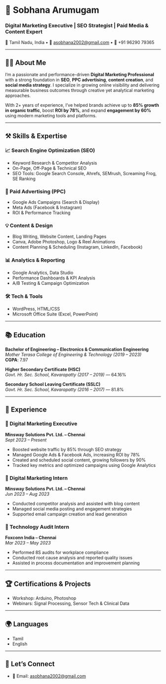 # 🌟 Sobhana Arumugam

### Digital Marketing Executive | SEO Strategist | Paid Media & Content Expert

📍 Tamil Nadu, India • 📧 asobhana2002@gmail.com • 📱 +91 96290 79365

---

## 👩‍💼 About Me

I’m a passionate and performance-driven **Digital Marketing Professional** with a strong foundation in **SEO**, **PPC advertising**, **content creation**, and **social media strategy**. I specialize in growing online visibility and delivering measurable business outcomes through creative yet analytical marketing approaches.

With 2+ years of experience, I’ve helped brands achieve up to **85% growth in organic traffic**, boost **ROI by 78%**, and expand **engagement by 60%** using modern marketing tools and platforms.

---

## ⚒️ Skills & Expertise

### 📈 Search Engine Optimization (SEO)
- Keyword Research & Competitor Analysis
- On-Page, Off-Page & Technical SEO
- SEO Tools: Google Search Console, Ahrefs, SEMrush, Screaming Frog, SE Ranking

### 🎯 Paid Advertising (PPC)
- Google Ads Campaigns (Search & Display)
- Meta Ads (Facebook & Instagram)
- ROI & Performance Tracking

### 💡 Content & Design
- Blog Writing, Website Content, Landing Pages
- Canva, Adobe Photoshop, Logo & Reel Animations
- Content Planning & Scheduling (Instagram, LinkedIn, Facebook)

### 📊 Analytics & Reporting
- Google Analytics, Data Studio
- Performance Dashboards & KPI Analysis
- A/B Testing & Campaign Optimization

### 🛠 Tech & Tools
- WordPress, HTML/CSS 
- Microsoft Office Suite (Excel, PowerPoint)


---

## 📚 Education

**Bachelor of Engineering – Electronics & Communication Engineering**  
*Mother Terasa College of Engineering & Technology (2019 – 2023)*  
**CGPA**: 7.97

**Higher Secondary Certificate (HSC)**  
*Govt. Hr. Sec. School, Kavarapatty (2017 – 2019)* — 64.16%

**Secondary School Leaving Certificate (SSLC)**  
*Govt. Hr. Sec. School, Kavarapatty (2016 – 2017)* — 81.8%

---

## 💼 Experience

### 🔹 Digital Marketing Executive  
**Minsway Solutions Pvt. Ltd. – Chennai**  
*Sept 2023 – Present*  
- Boosted website traffic by 85% through SEO strategy  
- Managed Google Ads & Facebook Ads, increasing ROI by 78%  
- Created and scheduled social content, growing followers by 90%  
- Tracked key metrics and optimized campaigns using Google Analytics

### 🔹 Digital Marketing Intern  
**Minsway Solutions Pvt. Ltd. – Chennai**  
*Jun 2023 – Aug 2023*  
- Conducted competitor analysis and assisted with blog content  
- Managed social media posting and engagement strategies  
- Supported email campaign creation and lead generation  

### 🔹 Technology Audit Intern  
**Foxconn India – Chennai**  
*Mar 2023 – May 2023*  
- Performed 8S audits for workplace compliance  
- Conducted root cause analysis and reported quality issues  
- Assisted in process documentation and improvement planning

---

## 🏆 Certifications & Projects

- Workshop: Arduino, Photoshop  
- Webinars: Signal Processing, Sensor Tech & Clinical Data

---

## 🌍 Languages

- Tamil
- English 
---

## 🤝 Let’s Connect

- 📧 Email: [asobhana2002@gmail.com](mailto:asobhana2002@gmail.com)  
